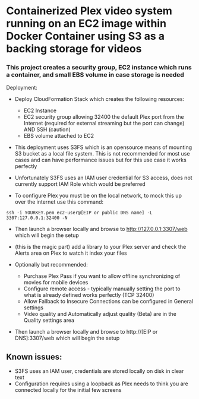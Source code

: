 # Containerized Plex video system running on an EC2 image within Docker Container using S3 as a backing storage for videos

### This project creates a security group, EC2 instance which runs a container, and small EBS volume in case storage is needed


Deployment:

- Deploy CloudFormation Stack which creates the following resources:

    * EC2 Instance
    * EC2 security group allowing 32400 the default Plex port from the Internet (required for external streaming but the port can change) AND SSH (caution)
    * EBS volume attached to EC2


- This deployment uses S3FS which is an opensource means of mounting S3 bucket as a local file system.  This is not recommended for most use cases and can have performance issues but for this use case it works perfectly

- Unfortunately S3FS uses an IAM user credential for S3 access, does not currently support IAM Role which would be preferred

- To configure Plex you must be on the local network, to mock this up over the internet use this command:
```
ssh -i YOURKEY.pem ec2-user@[EIP or public DNS name] -L 3307:127.0.0.1:32400 -N
```

- Then launch a browser locally and browse to http://127.0.0.1:3307/web which will begin the setup

- (this is the magic part) add a library to your Plex server and check the Alerts area on Plex to watch it index your files

- Optionally but recommended:
    * Purchase Plex Pass if you want to allow offline synchronizing of movies for mobile devices
    * Configure remote access - typically manually setting the port to what is already defined works perfectly (TCP 32400)
    * Allow Fallback to Insecure Connections can be configured in General settings
    * Video quality and  Automatically adjust quality (Beta) are in the Quality settings area

- Then launch a browser locally and browse to http://[EIP or DNS]:3307/web which will begin the setup

## Known issues:

- S3FS uses an IAM user, credentials are stored locally on disk in clear text
- Configuration requires using a loopback as Plex needs to think you are connected locally for the initial few screens

